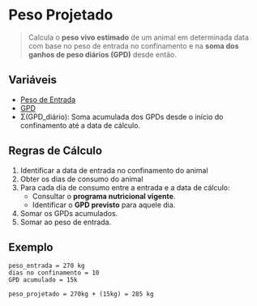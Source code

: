 # Peso Projetado

> Calcula o **peso vivo estimado** de um animal em determinada data com base no peso de entrada no confinamento e na **soma dos ganhos de peso diários (GPD)** desde então.

## Variáveis

- [Peso de Entrada](./peso-entrada.md)
- [GPD](./gpd.md)
- Σ(GPD_diário): Soma acumulada dos GPDs desde o início do confinamento até a data de cálculo.

## Regras de Cálculo

1. Identificar a data de entrada no confinamento do animal
2. Obter os dias de consumo do animal
3. Para cada dia de consumo entre a entrada e a data de cálculo:
   - Consultar o **programa nutricional vigente**.
   - Identificar o **GPD previsto** para aquele dia.
4. Somar os GPDs acumulados.
5. Somar ao peso de entrada.

## Exemplo

```plaintext
peso_entrada = 270 kg
dias no confinamento = 10
GPD acumulado = 15k

peso_projetado = 270kg + (15kg) = 285 kg
```
